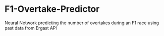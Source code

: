 # F1-Overtake-Predictor
Neural Network predicting the number of overtakes during an F1 race using past data from Ergast API

